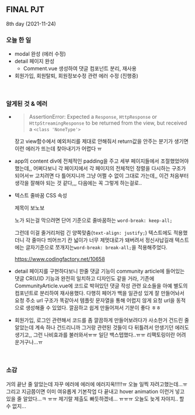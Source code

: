 ## FINAL PJT

8th day (2021-11-24)

### 오늘 한 일

* modal 완성 (에러 수정)
* detail 페이지 완성
  * Comment.vue 생성하여 댓글 컴포넌트 분리, 재사용
* 회원가입, 회원탈퇴, 회원정보수정 관련 에러 수정 (진행중)

<br>

### 알게된 것 & 에러

* > AssertionError: Expected a `Response`, `HttpResponse` or `HttpStreamingResponse` to be returned from the view, but received a `<class 'NoneType'>`

  장고 view함수에서 예외처리를 제대로 안해줘서 return값을 안주는 분기가 생기면 이런 에러가 뜨는데 찾아내기가 어렵다 ㅠ
  
* app의 content div에 전체적인 padding을 주고 세부 페이지들에서 조절했었어야 했는데,, 어쩌다보니 각 페이지에서 각 페이지의 전체적인 정렬을 다시하는 구조가 되어서ㅠ 고치려면 다 틀어지니까 그냥 어쩔 수 없이 그대로 가는데,, 이건 처음부터 생각을 잘해야 되는 것 같다,,, 다음에는 꼭 그렇게 하는걸로..

* 텍스트 줄바꿈 CSS 속성

  제목이 보노보

  노가 되는걸 막으려면 단어 기준으로 줄바꿈하는 `word-break: keep-all;`

  그런데 이걸 줄거리처럼 긴 양쪽맞춤(`text-align: justify;`) 텍스트에도 적용했더니 각 줄마다 띄어쓰기 칸 넓이가 너무 제멋대로가 돼버려서 정신사납길래 텍스트에는  글자기준으로 쪼개지는`word-break: break-all;`을 적용해주었다.

  https://www.codingfactory.net/10658

* detail 페이지를 구현하다보니 한줄 댓글 기능이 community article에 들어있는 댓글 CR(U)D 기능과 완전히 일치하고 디자인도 같을 거라, 기존에 CommunityArticle.vue에 코드로 박혀있던 댓글 작성 관련 요소들을 아예 별도의 컴포넌트로 분리하여 재사용했다. 다행히 페어가 백을 일관성 있게 잘 만들어놔서 요청 주소 url 구조가 똑같아서 템플릿 문자열을 통해 어렵지 않게 요청 url을 동적으로 생성해줄 수 있었다. 깔끔하고 쉽게 만들어져서 기분이 좋다 ㅎㅎ

* 회원가입, 로그인 관련해서 코드를 좀 깔끔하게 만들어보려다가 사소한거 건드린 줄 알았는데 계속 하나 건드리니까 그거랑 관련된 것들이 다 뒤틀려서 안생기던 에러도 생기고,, 그런 나비효과를 불러와서ㅠㅠ 일단 백스텝했다..ㅠㅠ 리팩토링이란 어려운거구나...ㅠ

<br>

### 소감

거의 끝난 줄 알았는데 자꾸 에러에 에러에 에러지옥!!!!!ㅠ 오늘 일찍 자려고했는데...ㅠ 그리고 지금쯤이면 이미 여유롭게 기본작업 다 끝내고 hover animation 이런거 넣고 있을 줄 알았다...ㅋ ㅠㅠ 제기랄 제출도 빠듯하겠네... ㅠㅠㅠ 오늘도 늦게 자야지.. 할 수 없지...

<br>

